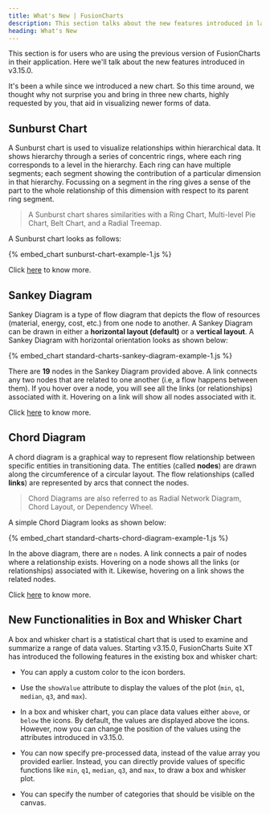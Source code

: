 ```yaml
---
title: What's New | FusionCharts
description: This section talks about the new features introduced in latest version.
heading: What's New
---
```


This section is for users who are using the previous version of FusionCharts in their application. Here we'll talk about the new features introduced in v3.15.0.

It's been a while since we introduced a new chart. So this time around, we thought why not surprise you and bring in three new charts, highly requested by you, that aid in visualizing newer forms of data.

## Sunburst Chart

A Sunburst chart is used to visualize relationships within hierarchical data. It shows hierarchy through a series of concentric rings, where each ring corresponds to a level in the hierarchy. Each ring can have multiple segments; each segment showing the contribution of a particular dimension in that hierarchy. Focussing on a segment in the ring gives a sense of the part to the whole relationship of this dimension with respect to its parent ring segment.

> A Sunburst chart shares similarities with a Ring Chart, Multi-level Pie Chart, Belt Chart, and a Radial Treemap.

A Sunburst chart looks as follows:

{% embed_chart sunburst-chart-example-1.js %}

Click [here](/chart-guide/standard-charts/sunburst-chart) to know more.

## Sankey Diagram

Sankey Diagram is a type of flow diagram that depicts the flow of resources (material, energy, cost, etc.) from one node to another. A Sankey Diagram can be drawn in either a **horizontal layout (default)** or a **vertical layout**. A Sankey Diagram with horizontal orientation looks as shown below:

{% embed_chart standard-charts-sankey-diagram-example-1.js %}

There are **19** nodes in the Sankey Diagram provided above. A link connects any two nodes that are related to one another (i.e, a flow happens between them). If you hover over a node, you will see all the links (or relationships) associated with it. Hovering on a link will show all nodes associated with it.

Click [here](/chart-guide/standard-charts/sankey-diagram) to know more.

## Chord Diagram

A chord diagram is a graphical way to represent flow relationship between specific entities in transitioning data. The entities (called **nodes**) are drawn along the circumference of a circular layout. The flow relationships (called **links**) are represented by arcs that connect the nodes.

> Chord Diagrams are also referred to as Radial Network Diagram, Chord Layout, or Dependency Wheel.

A simple Chord Diagram looks as shown below:

{% embed_chart standard-charts-chord-diagram-example-1.js %}

In the above diagram, there are `n` nodes. A link connects a pair of nodes where a relationship exists. Hovering on a node shows all the links (or relationships) associated with it. Likewise, hovering on a link shows the related nodes.

Click [here](/chart-guide/standard-charts/chord-diagram) to know more.

## New Functionalities in Box and Whisker Chart

A box and whisker chart is a statistical chart that is used to examine and summarize a range of data values. Starting v3.15.0, FusionCharts Suite XT has introduced the following features in the existing box and whisker chart:

- You can apply a custom color to the icon borders.

- Use the `showValue` attribute to display the values of the plot (`min`, `q1`, `median`, `q3`, and `max`).

- In a box and whisker chart, you can place data values either `above`, or `below` the icons. By default, the values are displayed above the icons. However, now you can change the position of the values using the attributes introduced in v3.15.0.

- You can now specify pre-processed data, instead of the value array you provided earlier. Instead, you can directly provide values of specific functions like `min`, `q1`, `median`, `q3`, and `max`, to draw a box and whisker plot.

- You can specify the number of categories that should be visible on the canvas.
